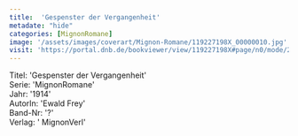 ```yaml
---
title:  'Gespenster der Vergangenheit'
metadate: "hide"
categories: [MignonRomane]
image: '/assets/images/coverart/Mignon-Romane/119227198X_00000010.jpg'
visit: 'https://portal.dnb.de/bookviewer/view/119227198X#page/n0/mode/2up'
---
```

Titel: 'Gespenster der Vergangenheit' <br>
Serie: 'MignonRomane' <br>
Jahr: '1914' <br>
AutorIn: 'Ewald Frey' <br>
Band-Nr: '?' <br>
Verlag: ' MignonVerl'